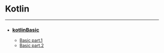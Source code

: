 # Kotlin

---
- ### [kotlinBasic](https://github.com/oxix97/Kotlin/tree/master/Kotlin_In_Action/src/KotlinBasic)
  - [Basic part.1](https://github.com/oxix97/Kotlin/tree/master/Kotlin_In_Action/src/KotlinBasic/BasicPart.1.md)
  - [Basic part.2](https://github.com/oxix97/Kotlin/tree/master/Kotlin_In_Action/src/KotlinBasic/BasicPart.2.md)

    